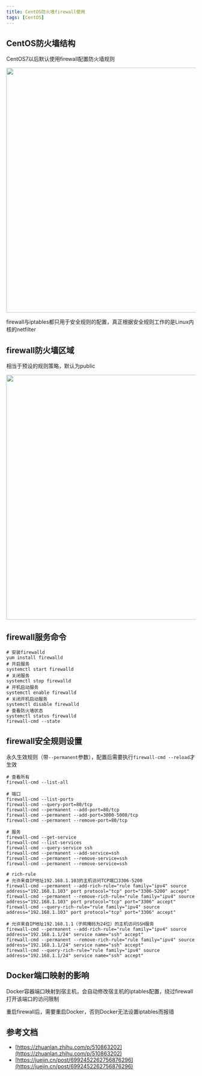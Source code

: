 ```yaml
---
title: CentOS防火墙firewall使用
tags: [CentOS]
---
```


## CentOS防火墙结构

CentOS7以后默认使用firewall配置防火墙规则

<img src="https://oliver-blog.oss-cn-shenzhen.aliyuncs.com/20230228051359.png" width="650px" />

firewall与iptables都只用于安全规则的配置，真正根据安全规则工作的是Linux内核的netfilter

## firewall防火墙区域

相当于预设的规则策略，默认为public

<img src="https://oliver-blog.oss-cn-shenzhen.aliyuncs.com/20230228051528.png" width="650px" />

## firewall服务命令

```shell
# 安装firewalld
yum install firewalld
# 开启服务
systemctl start firewalld
# 关闭服务
systemctl stop firewalld
# 开机启动服务
systemctl enable firewalld
# 关闭开机启动服务
systemctl disable firewalld
# 查看防火墙状态
systemctl status firewalld
firewall-cmd --state
```

## firewall安全规则设置

永久生效规则（带`--permanent`参数），配置后需要执行`firewall-cmd --reload`才生效

```shell
# 查看所有
firewall-cmd --list-all

# 端口
firewall-cmd --list-ports
firewall-cmd --query-port=80/tcp
firewall-cmd --permanent --add-port=80/tcp
firewall-cmd --permanent --add-port=3000-5000/tcp
firewall-cmd --permanent --remove-port=80/tcp

# 服务
firewall-cmd --get-service
firewall-cmd --list-services
firewall-cmd --query-service ssh
firewall-cmd --permanent --add-service=ssh
firewall-cmd --permanent --remove-service=ssh
firewall-cmd --permanent --remove-service=ssh

# rich-rule
# 允许来自IP地址192.168.1.103的主机访问TCP端口3306-5200
firewall-cmd --permanent --add-rich-rule="rule family="ipv4" source address="192.168.1.103" port protocol="tcp" port="3306-5200" accept"
firewall-cmd --permanent --remove-rich-rule="rule family="ipv4" source address="192.168.1.103" port protocol="tcp" port="3306" accept"
firewall-cmd --query-rich-rule="rule family="ipv4" source address="192.168.1.103" port protocol="tcp" port="3306" accept"

# 允许来自IP地址192.168.1.1（子网掩码为24位）的主机访问SSH服务
firewall-cmd --permanent --add-rich-rule="rule family="ipv4" source address="192.168.1.1/24" service name="ssh" accept"
firewall-cmd --permanent --remove-rich-rule="rule family="ipv4" source address="192.168.1.1/24" service name="ssh" accept"
firewall-cmd --query-rich-rule="rule family="ipv4" source address="192.168.1.1/24" service name="ssh" accept"

```

## Docker端口映射的影响

Docker容器端口映射到宿主机，会自动修改宿主机的iptables配置，绕过firewall打开该端口的访问限制

重启firewall后，需要重启Docker，否则Docker无法设置iptables而报错

## 参考文档

* [https://zhuanlan.zhihu.com/p/510863202](https://zhuanlan.zhihu.com/p/510863202)
* [https://juejin.cn/post/6992452262756876296](https://juejin.cn/post/6992452262756876296)